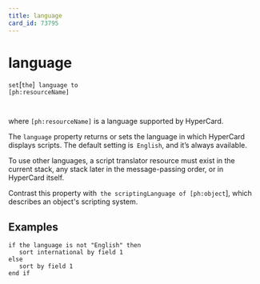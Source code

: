 ```yaml
---
title: language
card_id: 73795
---
```


# language

` set `[`the`]<code> language to [ph:resourceName]

</code>where `[ph:resourceName]` is a language supported by HyperCard.

The `language` property returns or sets the language in which HyperCard displays scripts. The default setting is` English`, and it’s always available. 

 To use other languages, a script translator resource must exist in the current stack, any stack later in the message-passing order, or in HyperCard itself.

Contrast this property with` the scriptingLanguage of [ph:object`], which describes an object's scripting system. 


## Examples

```
if the language is not "English" then 
   sort international by field 1
else
   sort by field 1
end if
```

